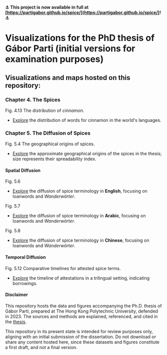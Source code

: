 **⚓ This project is now available in full at [https://partigabor.github.io/spice/](https://partigabor.github.io/spice/)! ⚓**

# Visualizations for the PhD thesis of Gábor Parti (initial versions for examination purposes)

## Visualizations and maps hosted on this repository:

### Chapter 4. The Spices

Fig. 4.13 The distribution of *cinnamon*.

* [Explore](https://htmlpreview.github.io/?https://github.com/partigabor/phd-thesis-viz/blob/main/distribution_cinnamon.html) the distribution of words for cinnamon in the world's languages.

### Chapter 5. The Diffusion of Spices

Fig. 5.4 The geographical origins of spices.

* [Explore](https://htmlpreview.github.io/?https://github.com/partigabor/phd-thesis-viz/blob/main/spices_map.html) the approximate geographical origins of the spices in the thesis; size represents their spreadability index.

#### Spatial Diffusion

Fig. 5.6

* [Explore](https://htmlpreview.github.io/?https://github.com/partigabor/phd-thesis-viz/blob/main/diffusion_en.html) the diffusion of spice terminology in **English**, focusing on loanwords and *Wanderwörter*.

Fig. 5.7

* [Explore](https://htmlpreview.github.io/?https://github.com/partigabor/phd-thesis-viz/blob/main/diffusion_ar.html) the diffusion of spice terminology in **Arabic**, focusing on loanwords and *Wanderwörter*.

Fig. 5.8

* [Explore](https://htmlpreview.github.io/?https://github.com/partigabor/phd-thesis-viz/blob/main/diffusion_zh.html) the diffusion of spice terminology in **Chinese**, focusing on loanwords and *Wanderwörter*.

#### Temporal Diffusion

Fig. 5.12 Comparative timelines for attested spice terms.

* [Explore](https://htmlpreview.github.io/?https://github.com/partigabor/phd-thesis-viz/blob/main/attestation_and_borrowing_compact.html) the timeline of attestations in a trilingual setting, indicating borrowings.


#### Disclaimer

This repository hosts the data and figures accompanying the Ph.D. thesis of Gábor Parti, prepared at The Hong Kong Polytechnic University, defended in 2023. The sources and methods are explained, referenced, and cited in the [thesis](https://github.com/partigabor/phd-thesis). 

This repository in its present state is intended for review purposes only, aligning with an initial submission of the dissertation. Do not download or share any content hosted here, since these datasets and figures constitute a first draft, and not a final version.
